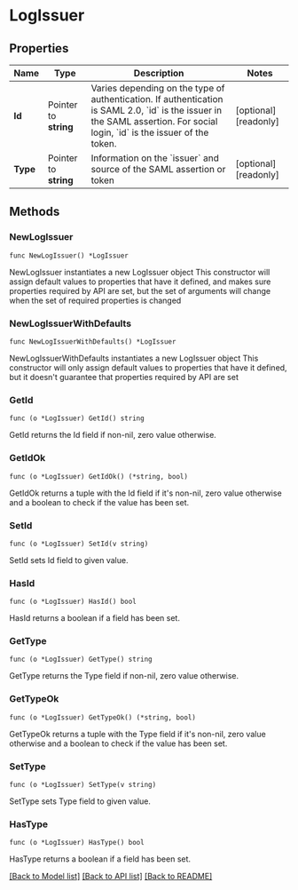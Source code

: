# LogIssuer

## Properties

Name | Type | Description | Notes
------------ | ------------- | ------------- | -------------
**Id** | Pointer to **string** | Varies depending on the type of authentication. If authentication is SAML 2.0, &#x60;id&#x60; is the issuer in the SAML assertion. For social login, &#x60;id&#x60; is the issuer of the token. | [optional] [readonly] 
**Type** | Pointer to **string** | Information on the &#x60;issuer&#x60; and source of the SAML assertion or token | [optional] [readonly] 

## Methods

### NewLogIssuer

`func NewLogIssuer() *LogIssuer`

NewLogIssuer instantiates a new LogIssuer object
This constructor will assign default values to properties that have it defined,
and makes sure properties required by API are set, but the set of arguments
will change when the set of required properties is changed

### NewLogIssuerWithDefaults

`func NewLogIssuerWithDefaults() *LogIssuer`

NewLogIssuerWithDefaults instantiates a new LogIssuer object
This constructor will only assign default values to properties that have it defined,
but it doesn't guarantee that properties required by API are set

### GetId

`func (o *LogIssuer) GetId() string`

GetId returns the Id field if non-nil, zero value otherwise.

### GetIdOk

`func (o *LogIssuer) GetIdOk() (*string, bool)`

GetIdOk returns a tuple with the Id field if it's non-nil, zero value otherwise
and a boolean to check if the value has been set.

### SetId

`func (o *LogIssuer) SetId(v string)`

SetId sets Id field to given value.

### HasId

`func (o *LogIssuer) HasId() bool`

HasId returns a boolean if a field has been set.

### GetType

`func (o *LogIssuer) GetType() string`

GetType returns the Type field if non-nil, zero value otherwise.

### GetTypeOk

`func (o *LogIssuer) GetTypeOk() (*string, bool)`

GetTypeOk returns a tuple with the Type field if it's non-nil, zero value otherwise
and a boolean to check if the value has been set.

### SetType

`func (o *LogIssuer) SetType(v string)`

SetType sets Type field to given value.

### HasType

`func (o *LogIssuer) HasType() bool`

HasType returns a boolean if a field has been set.


[[Back to Model list]](../README.md#documentation-for-models) [[Back to API list]](../README.md#documentation-for-api-endpoints) [[Back to README]](../README.md)


